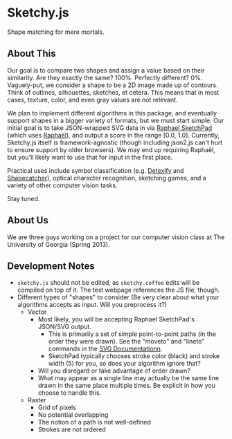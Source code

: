 Sketchy.js
==========

Shape matching for mere mortals.

About This
----------
Our goal is to compare two shapes and assign a value based on their similarity.  Are they exactly the same?  100%.  Perfectly different?  0%.  Vaguely-put, we consider a shape to be a 2D image made up of contours.  Think of outlines, silhouettes, sketches, et cetera.  This means that in most cases, texture, color, and even gray values are not relevant.

We plan to implement different algorithms in this package, and eventually support shapes in a bigger variety of formats, but we must start simple.  Our initial goal is to take JSON-wrapped SVG data in via [Raphael SketchPad](http://ianli.com/sketchpad/) (which uses [Raphaël](http://raphaeljs.com/)), and output a score in the range [0.0, 1.0].  Currently, Sketchy.js itself is framework-agnostic (though including json2.js can't hurt to ensure support by older browsers).  We may end up requiring Raphaël, but you'll likely want to use that for input in the first place.

Practical uses include symbol classification (e.g. [Detexify](http://detexify.kirelabs.org/) and [Shapecatcher](http://shapecatcher.com/)), optical character recognition, sketching games, and a variety of other computer vision tasks.

Stay tuned.

About Us
--------
We are three guys working on a project for our computer vision class at The University of Georgia (Spring 2013).

Development Notes
-----------------
* `sketchy.js` should not be edited, as `sketchy.coffee` edits will be compiled on top of it.  The test webpage references the JS file, though.
* Different types of "shapes" to consider (Be very clear about what your algorithms accepts as input.  Will you preprocess it?)
	* Vector
		* Most likely, you will be accepting Raphael SketchPad's JSON/SVG output.
			* This is primarily a set of simple point-to-point paths (in the order they were drawn).  See the "moveto" and "lineto" commands in the [SVG Documentationn](http://www.w3.org/TR/2011/REC-SVG11-20110816/paths.html#PathDataMovetoCommands).
			* SketchPad typically chooses stroke color (black) and stroke width (5) for you, so does your algorithm ignore that?
		* Will you disregard or take advantage of order drawn?
		* What may appear as a single line may actually be the same line drawn in the same place multiple times.  Be explicit in how you choose to handle this.
	* Raster
		* Grid of pixels
		* No potential overlapping
		* The notion of a path is not well-defined
		* Strokes are not ordered
